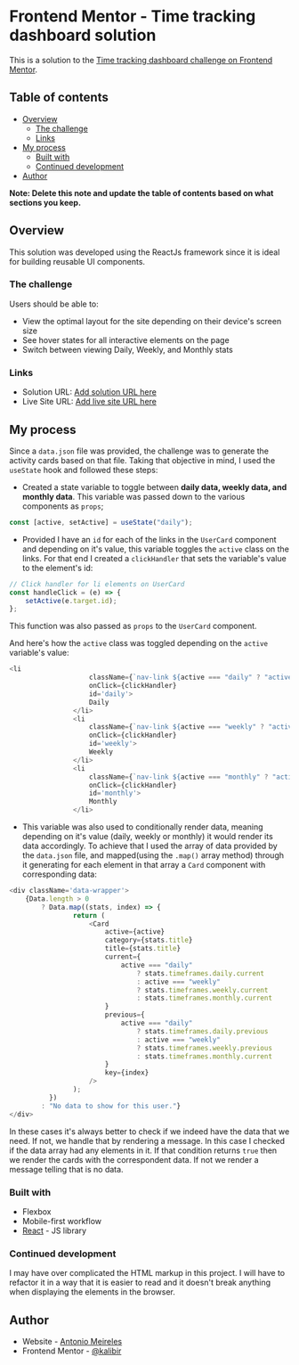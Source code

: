 # Frontend Mentor - Time tracking dashboard solution

This is a solution to the [Time tracking dashboard challenge on Frontend Mentor](https://www.frontendmentor.io/challenges/time-tracking-dashboard-UIQ7167Jw).

## Table of contents

- [Overview](#overview)
  - [The challenge](#the-challenge)
  - [Links](#links)
- [My process](#my-process)
  - [Built with](#built-with)
  - [Continued development](#continued-development)
- [Author](#author)

**Note: Delete this note and update the table of contents based on what sections you keep.**

## Overview

This solution was developed using the ReactJs framework since it is ideal for building reusable UI components.

### The challenge

Users should be able to:

- View the optimal layout for the site depending on their device's screen size
- See hover states for all interactive elements on the page
- Switch between viewing Daily, Weekly, and Monthly stats

### Links

- Solution URL: [Add solution URL here](https://github.com/kalibir/Time-tracking-dashboard-challenge/tree/master/time-tracking-dashboard)
- Live Site URL: [Add live site URL here](https://your-live-site-url.com)

## My process

Since a `data.json` file was provided, the challenge was to generate the activity cards based on that file. Taking that objective in mind, I used the `useState` hook and followed these steps:

- Created a state variable to toggle between **daily data, weekly data, and monthly data**. This variable was passed down to the various components as `props`;

```js
const [active, setActive] = useState("daily");
```

- Provided I have an `id` for each of the links in the `UserCard` component and depending on it's value, this variable toggles the `active` class on the links. For that end I created a `clickHandler` that sets the variable's value to the element's id:

```js
// Click handler for li elements on UserCard
const handleClick = (e) => {
	setActive(e.target.id);
};
```

This function was also passed as `props` to the `UserCard` component.

And here's how the `active` class was toggled depending on the `active` variable's value:

```js
<li
					className={`nav-link ${active === "daily" ? "active" : ""}`}
					onClick={clickHandler}
					id='daily'>
					Daily
				</li>
				<li
					className={`nav-link ${active === "weekly" ? "active" : ""}`}
					onClick={clickHandler}
					id='weekly'>
					Weekly
				</li>
				<li
					className={`nav-link ${active === "monthly" ? "active" : ""}`}
					onClick={clickHandler}
					id='monthly'>
					Monthly
				</li>
```

- This variable was also used to conditionally render data, meaning depending on it's value (daily, weekly or monthly) it would render its data accordingly. To achieve that I used the array of data provided by the `data.json` file, and mapped(using the `.map()` array method) through it generating for each element in that array a `Card` component with corresponding data:

```js
<div className='data-wrapper'>
	{Data.length > 0
		? Data.map((stats, index) => {
				return (
					<Card
						active={active}
						category={stats.title}
						title={stats.title}
						current={
							active === "daily"
								? stats.timeframes.daily.current
								: active === "weekly"
								? stats.timeframes.weekly.current
								: stats.timeframes.monthly.current
						}
						previous={
							active === "daily"
								? stats.timeframes.daily.previous
								: active === "weekly"
								? stats.timeframes.weekly.previous
								: stats.timeframes.monthly.current
						}
						key={index}
					/>
				);
		  })
		: "No data to show for this user."}
</div>
```

In these cases it's always better to check if we indeed have the data that we need. If not, we handle that by rendering a message. In this case I checked if the data array had any elements in it.
If that condition returns `true` then we render the cards with the correspondent data. If not we render a message telling that is no data.

### Built with

- Flexbox
- Mobile-first workflow
- [React](https://reactjs.org/) - JS library

### Continued development

I may have over complicated the HTML markup in this project. I will have to refactor it in a way that it is easier to read and it doesn't break anything when displaying the elements in the browser.

## Author

- Website - [Antonio Meireles](https://github.com/kalibir)
- Frontend Mentor - [@kalibir](https://www.frontendmentor.io/profile/kalibir)
